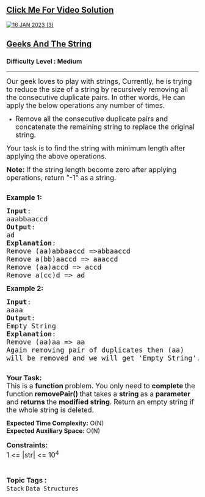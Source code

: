 <h2><a href="https://youtu.be/LHYLXV-xh10">Click Me For Video Solution</a></h2>

<a href="https://youtu.be/LHYLXV-xh10">![16 JAN 2023 (3)](https://user-images.githubusercontent.com/91456523/214033233-e2219673-26fb-4434-a035-4d1b5e18d5ad.png)</a>

<h2><a href="https://practice.geeksforgeeks.org/problems/466faca80c3e86f13880710491c634d26abd44a7/1">Geeks And The String</a></h2><h3>Difficulty Level : Medium</h3><hr><div class="problems_problem_content__Xm_eO"><p><span style="font-size:18px">Our geek loves to play with strings, Currently, he is trying to reduce the size of a string by recursively removing all the consecutive duplicate pairs. In other words, He can apply the below operations any number of times.</span></p>

<ul>
	<li><span style="font-size:18px">Remove all the consecutive duplicate pairs and concatenate the remaining string to replace the original string.</span></li>
</ul>

<p><span style="font-size:18px">Your task is to find the string with minimum length after applying the above operations.</span></p>

<p><strong><span style="font-size:18px">Note:&nbsp;</span></strong><span style="font-size:18px">If the string length become zero after applying operations, return "-1" as a string.</span></p>

<p><br>
<span style="font-size:18px"><strong>Example 1:</strong></span></p>

<pre><span style="font-size:18px"><strong>Input</strong>:
aaabbaaccd
<strong>Output</strong>: 
ad
<strong>Explanation</strong>: 
Remove (aa)abbaaccd =&gt;abbaaccd
Remove a(bb)aaccd =&gt; aaaccd
Remove (aa)accd =&gt; accd
Remove a(cc)d =&gt; ad
</span></pre>

<p><span style="font-size:18px"><strong>Example 2:</strong></span></p>

<pre><span style="font-size:18px"><strong>Input</strong>: 
aaaa
<strong>Output</strong>: 
Empty String
<strong>Explanation</strong>: 
Remove (aa)aa =&gt; aa
Again removing pair of duplicates then (aa) 
will be removed and we will get 'Empty String'.</span>
</pre>

<p><br>
<span style="font-size:18px"><strong>Your Task:</strong><br>
This is a <strong>function </strong>problem. You only need to <strong>complete </strong>the function<strong> removePair()&nbsp;</strong>that takes a&nbsp;<strong>string </strong>as a&nbsp;<strong>parameter</strong> and <strong>returns </strong>the <strong>modified string</strong>. Return an empty string if the whole string is deleted.</span></p>

<p><span style="font-size:16px"><strong>Expected Time Complexity:</strong>&nbsp;O(N)<br>
<strong>Expected Auxiliary Space:</strong>&nbsp;O(N)</span><br>
<br>
<span style="font-size:18px"><strong>Constraints:</strong><br>
1 &lt;= |str| &lt;= 10<sup>4</sup></span></p>
</div><br><p><span style=font-size:18px><strong>Topic Tags : </strong><br><code>Stack</code>&nbsp;<code>Data Structures</code>&nbsp;
